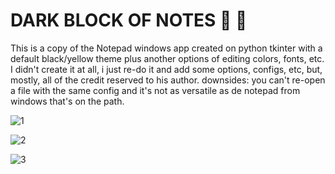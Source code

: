 # DARK BLOCK OF NOTES 🖤 📝

This is a copy of the Notepad windows app created on python tkinter with a default black/yellow theme plus another options of editing colors, fonts, etc.
I didn't create it at all, i just re-do it and add some options, configs, etc, but, mostly, all of the credit reserved to his author. 
downsides: you can't re-open a file with the same config and it's not as versatile as de notepad from windows that's on the path.

![1](https://user-images.githubusercontent.com/86896365/145326087-de68e0d0-8ae0-4d23-912d-d7309827a33d.png) 

![2](https://user-images.githubusercontent.com/86896365/145326096-d563c2da-ccd9-41c9-be89-a119099754e7.png)

![3](https://user-images.githubusercontent.com/86896365/145326102-65144d7a-894f-4a3a-a9fd-fbc766826cc2.png)

